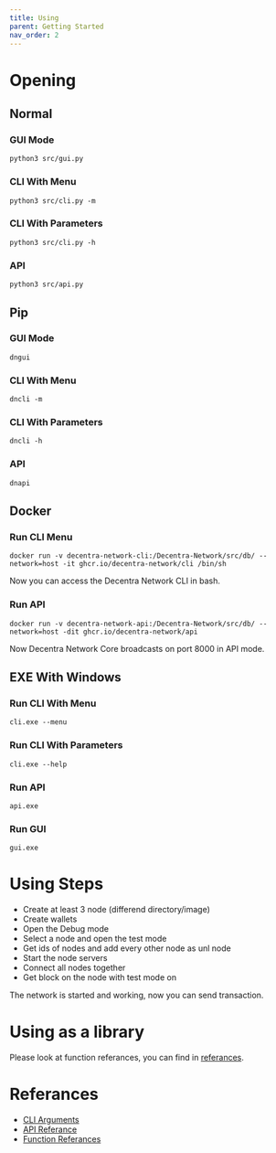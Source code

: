 ```yaml
---
title: Using
parent: Getting Started
nav_order: 2
---
```


# Opening

## Normal
### GUI Mode
`python3 src/gui.py`

### CLI With Menu
`python3 src/cli.py -m`

### CLI With Parameters
`python3 src/cli.py -h`

### API
`python3 src/api.py`

## Pip
### GUI Mode
`dngui`

### CLI With Menu
`dncli -m`

### CLI With Parameters
`dncli -h`

### API
`dnapi`

## Docker
### Run CLI Menu
`docker run -v decentra-network-cli:/Decentra-Network/src/db/ --network=host -it ghcr.io/decentra-network/cli /bin/sh`

Now you can access the Decentra Network CLI in bash.

### Run API
`docker run -v decentra-network-api:/Decentra-Network/src/db/ --network=host -dit ghcr.io/decentra-network/api`

Now Decentra Network Core broadcasts on port 8000 in API mode.




## EXE With Windows
### Run CLI With Menu
`cli.exe --menu`

### Run CLI With Parameters
`cli.exe --help`

### Run API
`api.exe`

### Run GUI
`gui.exe`

# Using Steps
- Create at least 3 node (differend directory/image)
- Create wallets
- Open the Debug mode
- Select a node and open the test mode
- Get ids of nodes and add every other node as unl node
- Start the node servers
- Connect all nodes together
- Get block on the node with test mode on

The network is started and working, now you can send transaction.

# Using as a library
Please look at function referances, you can find in [referances](https://decentra-network.github.io/Decentra-Network/getting-started/using.html#referances).

# Referances
- [CLI Arguments](https://decentra-network.github.io/Decentra-Network/systems/cli.html)
- [API Referance](https://decentra-network.github.io/Decentra-Network/systems/api.html)
- [Function Referances](https://decentra-network.github.io/Decentra-Network/systems/functions.html)
